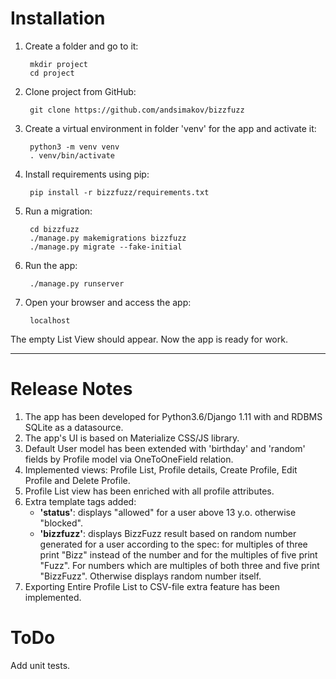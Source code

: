 # Installation #

1. Create a folder and go to it:

        mkdir project
        cd project

2. Clone project from GitHub:

        git clone https://github.com/andsimakov/bizzfuzz

3. Create a virtual environment in folder 'venv' for the app and activate it:

        python3 -m venv venv
        . venv/bin/activate

4. Install requirements using pip:

        pip install -r bizzfuzz/requirements.txt

5. Run a migration:

        cd bizzfuzz
        ./manage.py makemigrations bizzfuzz
        ./manage.py migrate --fake-initial

6. Run the app:

        ./manage.py runserver

7. Open your browser and access the app:

        localhost

The empty List View should appear. Now the app is ready for work.

- - - -

# Release Notes #

1. The app has been developed for Python3.6/Django 1.11 with and RDBMS SQLite as a datasource.
2. The app's UI is based on Materialize CSS/JS library.
3. Default User model has been extended with 'birthday' and 'random' fields by Profile model via OneToOneField relation.
4. Implemented views: Profile List, Profile details, Create Profile, Edit Profile and Delete Profile.
5. Profile List view has been enriched with all profile attributes.
6. Extra template tags added: 
    * __'status'__: displays "allowed" for a user above 13 y.o. otherwise "blocked".
    * __'bizzfuzz'__: displays BizzFuzz result based on random number generated for a user according to the spec: for multiples of three print "Bizz" instead of the number and for the multiples of five print "Fuzz". For numbers which are multiples of both three and five print "BizzFuzz". Otherwise displays random number itself.
7. Exporting Entire Profile List to CSV-file extra feature has been implemented.

# ToDo #

Add unit tests.
